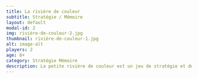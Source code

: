```yaml
---
title: La rivière de couleur
subtitle: Stratégie / Mémoire
layout: default
modal-id: 2
img: rivière-de-couleur-2.jpg
thumbnail: rivière-de-couleur-1.jpg
alt: image-alt
players: 2
age: 8+
category: Stratégie Mémoire
description: La petite rivière de couleur est un jeu de stratégie et de mémoire à offrir aux plus jeunes (àpd de 8 ans). Mais aussi pour adultes. A jouer à deux. Travaille l'orientation spatiale, la psychomotricité fine, la mémoire.
---
```

